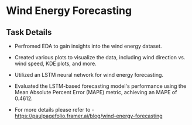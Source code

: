 # Wind Energy Forecasting 

## Task Details

- Perfromed EDA to gain insights into the wind energy dataset.
  
- Created various plots to visualize the data, including wind direction vs. wind speed, KDE plots, and more.

- Utilized an LSTM neural network for wind energy forecasting. 

- Evaluated the LSTM-based forecasting model's performance using the Mean Absolute Percent Error (MAPE) metric, achieving an MAPE of 0.4612.
- For more details please refer to - https://paulpagefolio.framer.ai/blog/wind-energy-forecasting
